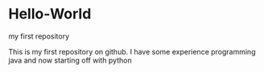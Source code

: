 # Hello-World
my first repository

This is my first repository on github.
I have some experience programming java and now starting off with python
